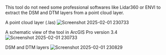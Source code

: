This tool do not need some professional softwares like Lidar360 or ENVI to extract the DSM and DTM layers from a point cloud layer. 

A point cloud layer (.las)
![Screenshot 2025-02-01 230733](https://github.com/user-attachments/assets/3e921c92-4871-4dbd-8ff5-c12fba8ee3f1)

A schematic view of the tool in ArcGIS Pro version 3.4
![Screenshot 2025-02-01 230733](https://github.com/user-attachments/assets/7ffd0934-ce65-4997-9807-8d062b520aed)

DSM and DTM layers
![Screenshot 2025-02-01 230829](https://github.com/user-attachments/assets/97f8cbf4-4506-43fb-b38f-05e8f2ab0e19)
